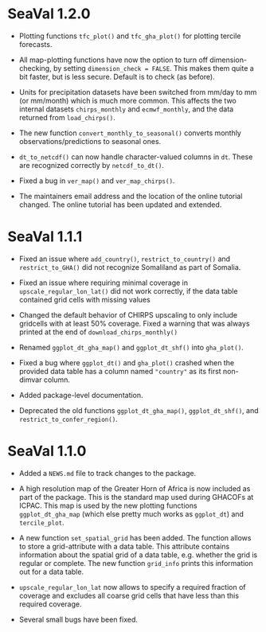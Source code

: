 # SeaVal 1.2.0

* Plotting functions `tfc_plot()` and `tfc_gha_plot()` for plotting tercile forecasts.

* All map-plotting functions have now the option to turn off dimension-checking, by setting `dimension_check = FALSE`. This makes them quite a bit faster, but is less secure. Default is to check (as before).

* Units for precipitation datasets have been switched from mm/day to mm (or mm/month) which is much more common. This affects the two internal datasets `chirps_monthly` and `ecmwf_monthly`, and the data returned from `load_chirps()`.

* The new function `convert_monthly_to_seasonal()` converts monthly observations/predictions to seasonal ones.

* `dt_to_netcdf()` can now handle character-valued columns in `dt`. These are recognized correctly by `netcdf_to_dt()`.

* Fixed a bug in `ver_map()` and `ver_map_chirps()`.

* The maintainers email address and the location of the online tutorial changed. The online tutorial has been updated and extended.

# SeaVal 1.1.1

* Fixed an issue where `add_country()`, `restrict_to_country()` and `restrict_to_GHA()` did not recognize Somaliland as part of Somalia.

* Fixed an issue where requiring minimal coverage in `upscale_regular_lon_lat()` did not work correctly,
if the data table contained grid cells with missing values

* Changed the default behavior of CHIRPS upscaling to only include gridcells with at least 50% coverage. Fixed a warning that was always printed at the end of 
`download_chirps_monthly()`

* Renamed `ggplot_dt_gha_map()` and `ggplot_dt_shf()` into `gha_plot()`.

* Fixed a bug where `ggplot_dt()` and `gha_plot()` crashed when the provided data table has a column named `"country"` as its first non-dimvar column.

* Added package-level documentation.

* Deprecated the old functions `ggplot_dt_gha_map()`, `ggplot_dt_shf()`, and `restrict_to_confer_region()`.


# SeaVal 1.1.0

* Added a `NEWS.md` file to track changes to the package.

* A high resolution map of the Greater Horn of Africa is now included as part of the package.
This is the standard map used during GHACOFs at ICPAC. This map is used by the new plotting functions
`ggplot_dt_gha_map` (which else pretty much works as `ggplot_dt`) and `tercile_plot`.

* A new function `set_spatial_grid` has been added. The function allows to store a grid-attribute with a data table.
This attribute contains information about the spatial grid of a data table, e.g. whether the grid is regular or complete. 
The new function `grid_info` prints this information out for a data table.

* `upscale_regular_lon_lat` now allows to specify a required fraction of coverage and excludes all coarse grid cells 
that have less than this required coverage.

* Several small bugs have been fixed.
